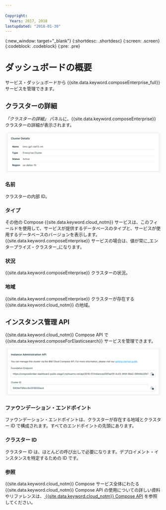 ```yaml
---

Copyright:
  Years: 2017, 2018
lastupdated: "2018-01-30"
---
```


{:new_window: target="_blank"}
{:shortdesc: .shortdesc}
{:screen: .screen}
{:codeblock: .codeblock}
{:pre: .pre}

# ダッシュボードの概要

サービス・ダッシュボードから {{site.data.keyword.composeEnterprise_full}} サービスを管理できます。

## クラスターの詳細

_「クラスターの詳細」_ パネルに、{{site.data.keyword.composeEnterprise}} クラスターの詳細が表示されます。

![クラスターの詳細](./images/enterprise-cluster-details-ready.png "「クラスターの詳細」パネルの表示画面")

### 名前

クラスターの内部 ID。

### タイプ

その他の Compose {{site.data.keyword.cloud_notm}} サービスは、このフィールドを使用して、サービスが提供するデータベースのタイプと、サービスが使用するデータベースのバージョンを表示します。{{site.data.keyword.composeEnterprise}} サービスの場合は、値が常に_エンタープライズ・クラスター_になります。

### 状況

{{site.data.keyword.composeEnterprise}} クラスターの状況。

### 地域

{{site.data.keyword.composeEnterprise}} クラスターが存在する {{site.data.keyword.cloud_notm}} の地域。

## インスタンス管理 API

{{site.data.keyword.cloud_notm}} Compose API で {{site.data.keyword.composeForElasticsearch}} サービスを管理できます。

![クラスターの詳細](./images/enterprise-cluster-api.png "「インスタンス管理 API」の表示画面")

### ファウンデーション・エンドポイント

ファウンデーション・エンドポイントは、クラスターが存在する地域とクラスター ID で構成されます。すべてのエンドポイントの先頭にあります。

### クラスター ID

クラスター ID は、ほとんどの呼び出しで必要になります。デプロイメント・インスタンスを特定するための ID です。

### 参照

{{site.data.keyword.cloud_notm}} Compose サービス全体にわたる {{site.data.keyword.cloud_notm}} Compose API の使用についての詳しい資料やリファレンスは、[ {{site.data.keyword.cloud_notm}} Compose API](https://www.compose.com/articles/the-ibm-cloud-compose-api/) を参照してください。
